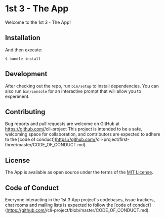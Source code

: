 # 1st 3 - The App

Welcome to the 1st 3 - The App!

## Installation

And then execute:

    $ bundle install

## Development

After checking out the repo, run `bin/setup` to install dependencies. You can also run `bin/console` for an interactive prompt that will allow you to experiment.

## Contributing

Bug reports and pull requests are welcome on GitHub at https://github.com/<github dwanerich>/cli-project This project is intended to be a safe, welcoming space for collaboration, and contributors are expected to adhere to the [code of conduct](https://github.com/<github dwanerich>/cli-project/first-three/master/CODE_OF_CONDUCT.md).


## License

The App is available as open source under the terms of the [MIT License](https://opensource.org/licenses/MIT).

## Code of Conduct

Everyone interacting in the 1st 3 App project's codebases, issue trackers, chat rooms and mailing lists is expected to follow the [code of conduct](https://github.com/<github dwanerich>/cli-project/blob/master/CODE_OF_CONDUCT.md).